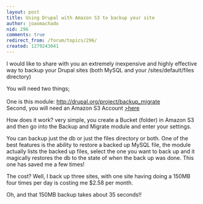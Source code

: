 ```yaml
---
layout: post
title: Using Drupal with Amazon S3 to backup your site
author: joaomachado
nid: 296
comments: true
redirect_from: /forum/topics/296/
created: 1279243041
---
```

<p>I would like to share with you an extremely inexpensive and highly effective way to backup your Drupal sites (both MySQL and your /sites/default/files directory)</p>
<p>You will need two things;<br />
<br />
One is this module: <a href="http://drupal.org/project/backup_migrate" target="_blank">http://drupal.org/project/backup_migrate</a><br />
Second, you will need an Amazon S3 Account <a href="http://aws.amazon.com/s3/" target="_blank">&gt;here</a></p>
<p>How does it work? very simple, you create a Bucket (folder) in Amazon S3<br />
and then go into the Backup and Migrate module and enter your settings.</p>
<p>You can backup just the db or just the files directory or both. One of the best features is the ability to restore a backed up MySQL file, the module actually lists the backed up files, select the one you want to back up and it magically restores the db to the state of when the back up was done. This one has saved me a few times!</p>
<p>The cost? Well, I back up three sites, with one site having doing a 150MB four times per day is costing me $2.58 per month.</p>
<p>Oh, and that 150MB backup takes about 35 seconds!!</p>
<p><br />
&nbsp;</p>
